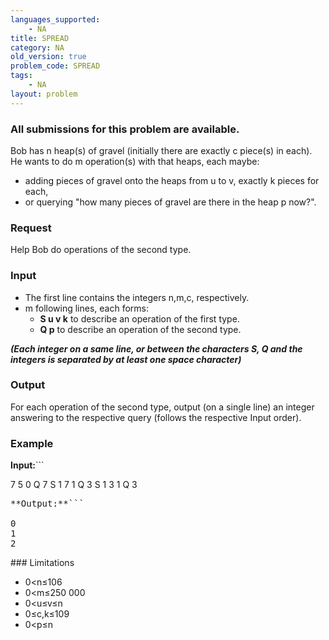 ```yaml
---
languages_supported:
    - NA
title: SPREAD
category: NA
old_version: true
problem_code: SPREAD
tags:
    - NA
layout: problem
---
```

###  All submissions for this problem are available. 

Bob has n heap(s) of gravel (initially there are exactly c piece(s) in each). He wants to do m operation(s) with that heaps, each maybe:

- adding pieces of gravel onto the heaps from u to v, exactly k pieces for each,
- or querying "how many pieces of gravel are there in the heap p now?".

### Request

Help Bob do operations of the second type.

### Input

- The first line contains the integers n,m,c, respectively.
- m following lines, each forms: 
  - **S u v k** to describe an operation of the first type.
  - **Q p** to describe an operation of the second type.

**_(Each integer on a same line, or between the characters S, Q and the integers is separated by at least one space character)_**
### Output

For each operation of the second type, output (on a single line) an integer answering to the respective query (follows the respective Input order).

### Example

**Input:**```

7 5 0
Q 7
S 1 7 1
Q 3
S 1 3 1
Q 3
<pre>**Output:**```

0
1
2
</pre>### Limitations

- 0<n≤106
- 0<m≤250 000
- 0<u≤v≤n
- 0≤c,k≤109
- 0<p≤n

